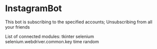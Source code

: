 # InstagramBot
This bot is subscribing to the specified accounts;
Unsubscribing from all your friends


List of connected modules:
  tkinter
  selenium
  selenium.webdriver.common.key
  time
  random

